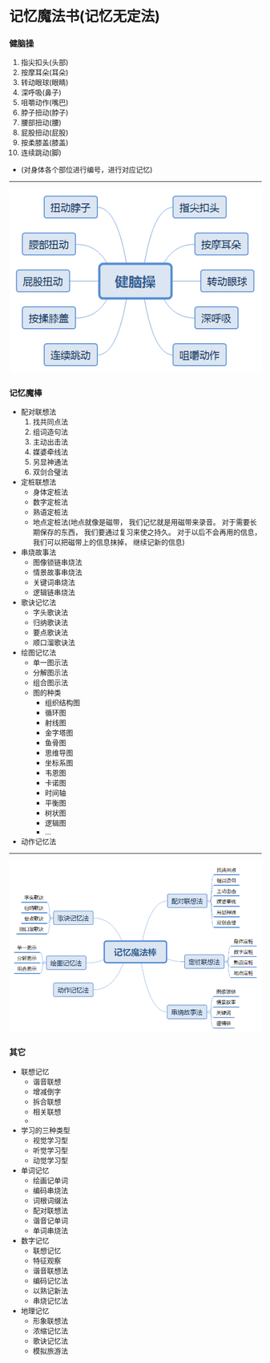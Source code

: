 # 记忆魔法书(记忆无定法)
### 健脑操
1.  指尖扣头(头部)
2.  按摩耳朵(耳朵)
3.  转动眼球(眼睛)
4.  深呼吸(鼻子)
5.  咀嚼动作(嘴巴)
6.  脖子扭动(脖子)
7.  腰部扭动(腰)
8.  屁股扭动(屁股)
9.  按柔膝盖(膝盖)
10. 连续跳动(脚)
+ (对身体各个部位进行编号，进行对应记忆)
---
![健脑操.png](pictures/健脑操.png)
### 记忆魔棒
+ 配对联想法
	1. 找共同点法
	2. 组词造句法
	3. 主动出击法
	4. 媒婆牵线法
	5. 另显神通法
	6. 双剑合璧法
+ 定桩联想法
	+ 身体定桩法
	+ 数字定桩法
	+ 熟语定桩法
	+ 地点定桩法(地点就像是磁带，
				我们记忆就是用磁带来录音。
				对于需要长期保存的东西，
				我们要通过复习来使之持久。
				对于以后不会再用的信息，
				我们可以把磁带上的信息抹掉，
				继续记新的信息)
+ 串烧故事法
	+ 图像锁链串烧法
	+ 情景故事串烧法
	+ 关键词串烧法
	+ 逻辑链串烧法
+ 歌诀记忆法
	+ 字头歌诀法
	+ 归纳歌诀法
	+ 要点歌诀法
	+ 顺口溜歌诀法
+ 绘图记忆法
	+ 单一图示法
	+ 分解图示法
	+ 组合图示法
	+ 图的种类
		+ 组织结构图
		+ 循环图
		+ 射线图
		+ 金字塔图
		+ 鱼骨图
		+ 思维导图
		+ 坐标系图
		+ 韦恩图
		+ 卡诺图
		+ 时间轴
		+ 平衡图
		+ 树状图
		+ 逻辑图
		+ ...
+ 动作记忆法
---
![记忆魔法棒.png](pictures/记忆魔法棒.png)
### 其它
+ 联想记忆
	+ 谐音联想
	+ 增减倒字
	+ 拆合联想
	+ 相关联想
	+ 
+ 学习的三种类型
	+ 视觉学习型
	+ 听觉学习型
	+ 动觉学习型
+ 单词记忆
	+ 绘画记单词
	+ 编码串烧法
	+ 词根词缀法
	+ 配对联想法
	+ 谐音记单词
	+ 单词串烧法
+ 数字记忆
	+ 联想记忆
	+ 特征观察
	+ 谐音联想法
	+ 编码记忆法
	+ 以熟记新法
	+ 串烧记忆法
+ 地理记忆
	+ 形象联想法
	+ 浓缩记忆法
	+ 歌诀记忆法
	+ 模拟旅游法
